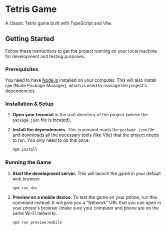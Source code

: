 # Tetris Game

A classic Tetris game built with TypeScript and Vite.

## Getting Started

Follow these instructions to get the project running on your local machine for development and testing purposes.

### Prerequisites

You need to have [Node.js](https://nodejs.org/) installed on your computer. This will also install `npm` (Node Package Manager), which is used to manage the project's dependencies.

### Installation & Setup

1.  **Open your terminal** in the root directory of the project (where the `package.json` file is located).

2.  **Install the dependencies.** This command reads the `package.json` file and downloads all the necessary tools (like Vite) that the project needs to run. You only need to do this once.

    ```bash
    npm install
    ```

### Running the Game

1.  **Start the development server.** This will launch the game in your default web browser.

    ```bash
    npm run dev
    ```

2.  **Preview on a mobile device.** To test the game on your phone, run this command instead. It will give you a "Network" URL that you can open in your phone's browser (make sure your computer and phone are on the same Wi-Fi network).

    ```bash
    npm run preview:mobile
    ```
